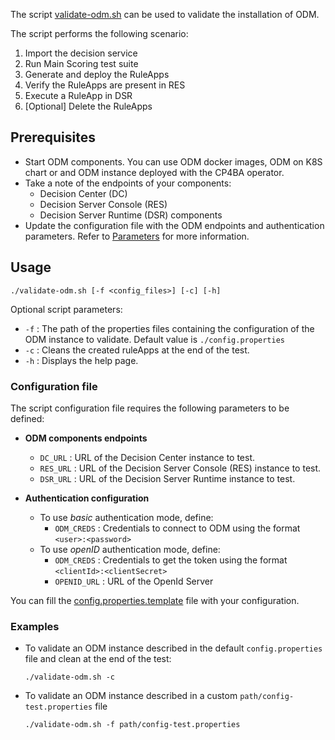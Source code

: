 The script [validate-odm.sh](./validate-odm.sh) can be used to validate the installation of ODM.

The script performs the following scenario:
1. Import the decision service
2. Run Main Scoring test suite
3. Generate and deploy the RuleApps
4. Verify the RuleApps are present in RES
5. Execute a RuleApp in DSR
6. [Optional] Delete the RuleApps

## Prerequisites

- Start ODM components.
  You can use ODM docker images, ODM on K8S chart or and ODM instance deployed with the CP4BA operator.
- Take a note of the endpoints of your components:
  - Decision Center (DC)
  - Decision Server Console (RES)
  - Decision Server Runtime (DSR) components
- Update the configuration file with the ODM endpoints and authentication parameters.
  Refer to [Parameters](#Parameters) for more information.

## Usage

```
./validate-odm.sh [-f <config_files>] [-c] [-h]
```

Optional script parameters:
- `-f` :  The path of the properties files containing the configuration of the ODM instance to validate. Default value is `./config.properties`
- `-c` :  Cleans the created ruleApps at the end of the test.
- `-h` :  Displays the help page.

### Configuration file

The script configuration file requires the following parameters to be defined:

* **ODM components endpoints**
  - `DC_URL`  : URL of the Decision Center instance to test.
  - `RES_URL` : URL of the Decision Server Console (RES) instance to test.
  - `DSR_URL` : URL of the Decision Server Runtime instance to test.

* **Authentication configuration**
  - To use *basic* authentication mode, define:
    - `ODM_CREDS` : Credentials to connect to ODM using the format `<user>:<password>`
  - To use *openID* authentication mode, define:
    - `ODM_CREDS` : Credentials to get the token using the format `<clientId>:<clientSecret>`
    - `OPENID_URL` : URL of the OpenId Server

You can fill the [config.properties.template](./config.properties.template) file with your configuration.

### Examples

* To validate an ODM instance described in the default `config.properties` file and clean at the end of the test:
  ```
  ./validate-odm.sh -c
  ```

* To validate an ODM instance described in a custom `path/config-test.properties` file
  ```
  ./validate-odm.sh -f path/config-test.properties
  ```

